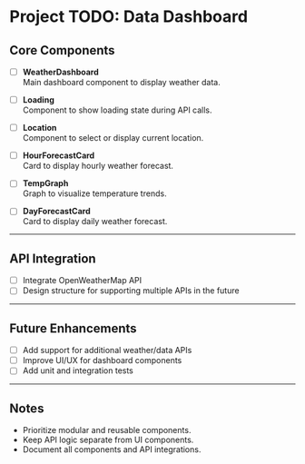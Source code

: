 # Project TODO: Data Dashboard

## Core Components

- [ ] **WeatherDashboard**  
      Main dashboard component to display weather data.

- [ ] **Loading**  
      Component to show loading state during API calls.

- [ ] **Location**  
      Component to select or display current location.

- [ ] **HourForecastCard**  
      Card to display hourly weather forecast.

- [ ] **TempGraph**  
      Graph to visualize temperature trends.

- [ ] **DayForecastCard**  
      Card to display daily weather forecast.

---

## API Integration

- [ ] Integrate OpenWeatherMap API
- [ ] Design structure for supporting multiple APIs in the future

---

## Future Enhancements

- [ ] Add support for additional weather/data APIs
- [ ] Improve UI/UX for dashboard components
- [ ] Add unit and integration tests

---

## Notes

- Prioritize modular and reusable components.
- Keep API logic separate from UI components.
- Document all components and API integrations.

